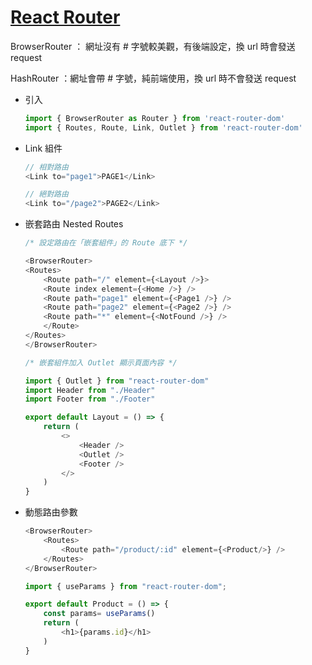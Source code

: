# [React Router](https://ithelp.ithome.com.tw/articles/10305940)

BrowserRouter ： 網址沒有 # 字號較美觀，有後端設定，換 url 時會發送 request

HashRouter ：網址會帶 # 字號，純前端使用，換 url 時不會發送 request

- 引入
    ```JavaScript
    import { BrowserRouter as Router } from 'react-router-dom'
    import { Routes, Route, Link, Outlet } from 'react-router-dom'
    ```

- Link 組件
    ```JavaScript
    // 相對路由
    <Link to="page1">PAGE1</Link>

    // 絕對路由
    <Link to="/page2">PAGE2</Link> 
    ```
- 嵌套路由 Nested Routes
    ```JavaScript
    /* 設定路由在「嵌套組件」的 Route 底下 */

    <BrowserRouter>
    <Routes>
        <Route path="/" element={<Layout />}>
        <Route index element={<Home />} />
        <Route path="page1" element={<Page1 />} />
        <Route path="page2" element={<Page2 />} />
        <Route path="*" element={<NotFound />} />
        </Route>
    </Routes>
    </BrowserRouter>
    ```
    ```JavaScript
    /* 嵌套組件加入 Outlet 顯示頁面內容 */

    import { Outlet } from "react-router-dom"
    import Header from "./Header"
    import Footer from "./Footer"

    export default Layout = () => {
        return (
            <>
                <Header />
                <Outlet />
                <Footer />
            </>
        )
    }
    ```
- 動態路由參數

    ```JavaScript
    <BrowserRouter>
        <Routes>
            <Route path="/product/:id" element={<Product/>} />
        </Routes>
    </BrowserRouter>
    ```
    ```JavaScript
    import { useParams } from "react-router-dom";

    export default Product = () => {
        const params= useParams()
        return (
            <h1>{params.id}</h1>
        )
    }
    ```